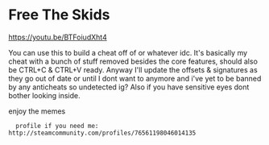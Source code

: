 # Free The Skids

https://youtu.be/BTFoiudXht4  
  
You can use this to build a cheat off of or whatever idc.  It's basically my cheat with a bunch of stuff removed besides the core features, should also be CTRL+C & CTRL+V ready. Anyway I'll update the offsets & signatures as they go out of date or until I dont want to anymore and i've yet to be banned by any anticheats so undetected ig? Also if you have sensitive eyes dont bother looking inside.
  
    
      
 enjoy the memes
  
    
      profile if you need me: http://steamcommunity.com/profiles/76561198046014135
